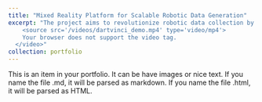 ```yaml
---
title: "Mixed Reality Platform for Scalable Robotic Data Generation"
excerpt: "The project aims to revolutionize robotic data collection by developing a Mixed Reality (MR) platform that integrates Meta Quest 3 with NVIDIA Isaac Sim. By leveraging hand-tracking and immersive visualization, the platform enables real-time robotic manipulation and scalable, high-quality dataset generation.<br/><video height='450' style='padding: 15px 0 0 0;' controls autoplay muted loop>
    <source src='/videos/dartvinci_demo.mp4' type='video/mp4'>
    Your browser does not support the video tag.
  </video>"
collection: portfolio
---
```


This is an item in your portfolio. It can be have images or nice text. If you name the file .md, it will be parsed as markdown. If you name the file .html, it will be parsed as HTML. 
